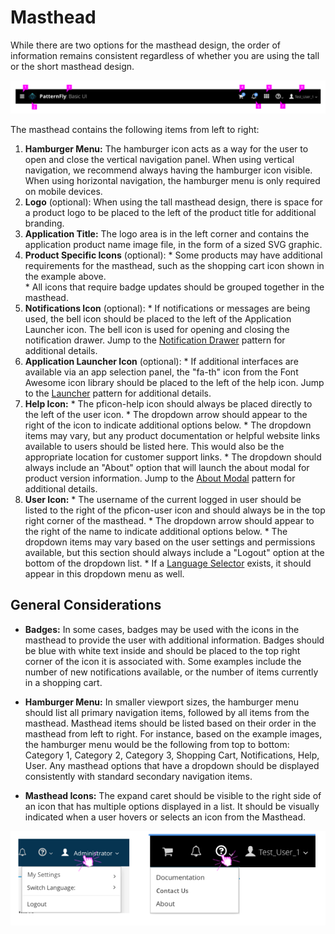 # Masthead

While there are two options for the masthead design, the order of information remains consistent regardless of whether you are using the tall or the short masthead design.

![Image of masthead details](img/masthead_details.png)

The masthead contains the following items from left to right:
  1. **Hamburger Menu:** The hamburger icon acts as a way for the user to open and close the vertical navigation panel. When using vertical navigation, we recommend always having the hamburger icon visible. When using horizontal navigation, the hamburger menu is only required on mobile devices.
  2. **Logo** (optional): When using the tall masthead design, there is space for a product logo to be placed to the left of the product title for additional branding.
  3. **Application Title:** The logo area is in the left corner and contains the application product name image file, in the form of a sized SVG graphic.
  4. **Product Specific Icons** (optional):
    * Some products may have additional requirements for the masthead, such as the shopping cart icon shown in the example above.   
    * All icons that require badge updates should be grouped together in the masthead.
  5. **Notifications Icon** (optional):
    * If notifications or messages are being used, the bell icon should be placed to the left of the Application Launcher icon. The bell icon is used for opening and closing the notification drawer. Jump to the [Notification Drawer](https://www.patternfly.org/pattern-library/communication/notification-drawer/#/api) pattern for additional details.
  6. **Application Launcher Icon** (optional):
    * If additional interfaces are available via an app selection panel, the "fa-th" icon from the Font Awesome icon library should be placed to the left of the help icon. Jump to the [Launcher](http://www.patternfly.org/pattern-library/application-framework/launcher/#/api) pattern for additional details.
  7. **Help Icon:**
    * The pficon-help icon should always be placed directly to the left of the user icon.
    * The dropdown arrow should appear to the right of the icon to indicate additional options below.
    * The dropdown items may vary, but any product documentation or helpful website links available to users should be listed here. This would also be the appropriate location for customer support links.
    * The dropdown should always include an "About" option that will launch the about modal for product version information. Jump to the [About Modal](https://www.patternfly.org/pattern-library/communication/about-modal/#/api) pattern for additional details.
  8. **User Icon:**
    * The username of the current logged in user should be listed to the right of the pficon-user icon and should always be in the top right corner of the masthead.
    * The dropdown arrow should appear to the right of the name to indicate additional options below.
    * The dropdown items may vary based on the user settings and permissions available, but this section should always include a "Logout" option at the bottom of the dropdown list.
    * If a [Language Selector](https://www.patternfly.org/pattern-library/forms-and-controls/language-selector/#/api) exists, it should appear in this dropdown menu as well.


## General Considerations

* **Badges:**
  In some cases, badges may be used with the icons in the masthead to provide the user with additional information. Badges should be blue with white text inside and should be placed to the top right corner of the icon it is associated with. Some examples include the number of new notifications available, or the number of items currently in a shopping cart.

* **Hamburger Menu:**
  In smaller viewport sizes, the hamburger menu should list all primary navigation items, followed by all items from the masthead. Masthead items should be listed based on their order in the masthead from left to right. For instance, based on the example images, the hamburger menu would be the following from top to bottom: Category 1, Category 2, Category 3, Shopping Cart, Notifications, Help, User. Any masthead options that have a dropdown should be displayed consistently with standard secondary navigation items.

* **Masthead Icons:**
  The expand caret should be visible to the right side of an icon that has multiple options displayed in a list. It should be visually indicated when a user hovers or selects an icon from the Masthead.  

![Image of masthead with dropdown options](img/masthead_dropdowns.png)
